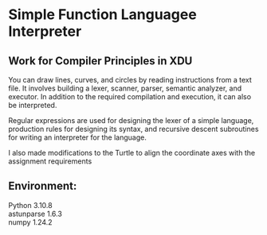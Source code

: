 # Simple Function Languagee Interpreter  
## Work for Compiler Principles in XDU
You can draw lines, curves, and circles by reading instructions from a text file. It involves building a lexer, scanner, parser, semantic analyzer, and executor. In addition to the required compilation and execution, it can also be interpreted.   
  
Regular expressions are used for designing the lexer of a simple language, production rules for designing its syntax, and recursive descent subroutines for writing an interpreter for the language.  

I also made modifications to the Turtle to align the coordinate axes with the assignment requirements
## Environment:
Python 3.10.8  
astunparse	1.6.3	  
numpy	1.24.2	

